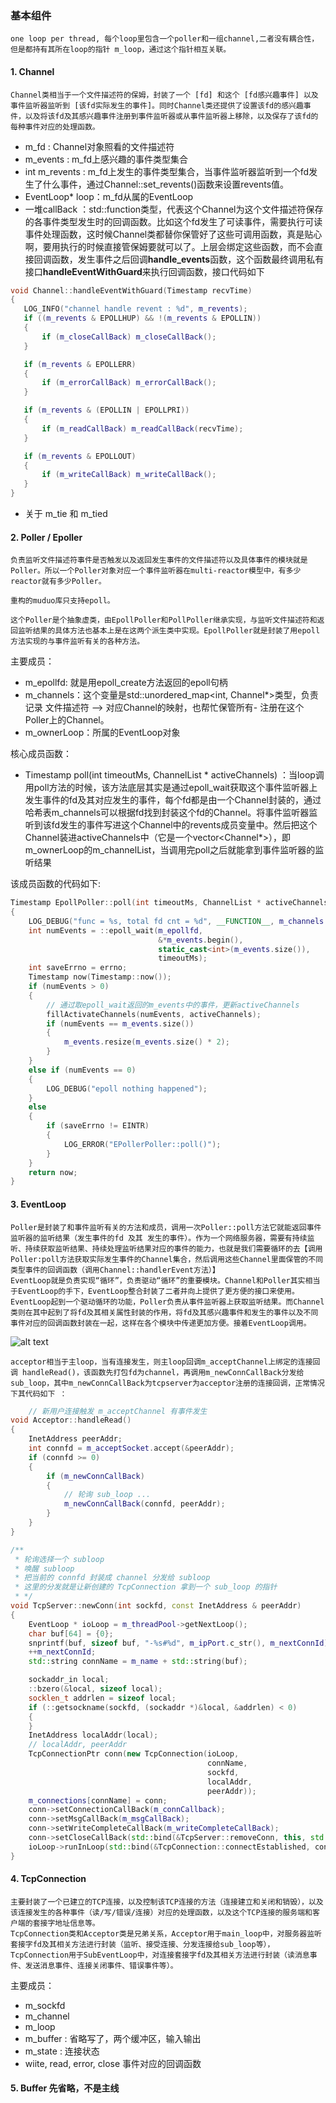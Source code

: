 ### 基本组件
    one loop per thread, 每个loop里包含一个poller和一组channel,二者没有耦合性，但是都持有其所在loop的指针 m_loop，通过这个指针相互关联。
#### 1. Channel
    Channel类相当于一个文件描述符的保姆，封装了一个 [fd] 和这个 [fd感兴趣事件] 以及事件监听器监听到 [该fd实际发生的事件]。同时Channel类还提供了设置该fd的感兴趣事件，以及将该fd及其感兴趣事件注册到事件监听器或从事件监听器上移除，以及保存了该fd的每种事件对应的处理函数。

 - m_fd : Channel对象照看的文件描述符 
 - m_events : m_fd上感兴趣的事件类型集合 
 - int m_revents : m_fd上发生的事件类型集合，当事件监听器监听到一个fd发生了什么事件，通过Channel::set_revents()函数来设置revents值。
 - EventLoop* loop：m_fd从属的EventLoop
 - 一堆callBack ：std::function类型，代表这个Channel为这个文件描述符保存的各事件类型发生时的回调函数。比如这个fd发生了可读事件，需要执行可读事件处理函数，这时候Channel类都替你保管好了这些可调用函数，真是贴心啊，要用执行的时候直接管保姆要就可以了。上层会绑定这些函数，而不会直接回调函数，发生事件之后回调**handle_events**函数，这个函数最终调用私有接口**handleEventWithGuard**来执行回调函数，接口代码如下
 ```C++
 void Channel::handleEventWithGuard(Timestamp recvTime)
{
    LOG_INFO("channel handle revent : %d", m_revents);
    if ((m_revents & EPOLLHUP) && !(m_revents & EPOLLIN))
    {
        if (m_closeCallBack) m_closeCallBack();
    }

    if (m_revents & EPOLLERR)
    {
        if (m_errorCallBack) m_errorCallBack();
    }

    if (m_revents & (EPOLLIN | EPOLLPRI))
    {
        if (m_readCallBack) m_readCallBack(recvTime);
    }

    if (m_revents & EPOLLOUT)
    {
        if (m_writeCallBack) m_writeCallBack();
    }
}
 ```
 - 关于 m_tie 和 m_tied

#### 2. Poller / Epoller
    负责监听文件描述符事件是否触发以及返回发生事件的文件描述符以及具体事件的模块就是Poller。所以一个Poller对象对应一个事件监听器在multi-reactor模型中，有多少reactor就有多少Poller。

    重构的muduo库只支持epoll。

    这个Poller是个抽象虚类，由EpollPoller和PollPoller继承实现，与监听文件描述符和返回监听结果的具体方法也基本上是在这两个派生类中实现。EpollPoller就是封装了用epoll方法实现的与事件监听有关的各种方法。

主要成员：
 - m_epollfd: 就是用epoll_create方法返回的epoll句柄
 - m_channels：这个变量是std::unordered_map<int, Channel*>类型，负责记录 文件描述符 —> 对应Channel的映射，也帮忙保管所有- 注册在这个Poller上的Channel。
 - m_ownerLoop：所属的EventLoop对象

核心成员函数：
 - Timestamp poll(int timeoutMs, ChannelList * activeChannels) ：当loop调用poll方法的时候，该方法底层其实是通过epoll_wait获取这个事件监听器上发生事件的fd及其对应发生的事件，每个fd都是由一个Channel封装的，通过哈希表m_channels可以根据fd找到封装这个fd的Channel。将事件监听器监听到该fd发生的事件写进这个Channel中的revents成员变量中。然后把这个Channel装进activeChannels中（它是一个vector<Channel*>），即m_ownerLoop的m_channelList，当调用完poll之后就能拿到事件监听器的监听结果

该成员函数的代码如下:
```C++
Timestamp EpollPoller::poll(int timeoutMs, ChannelList * activeChannels)
{
    LOG_DEBUG("func = %s, total fd cnt = %d", __FUNCTION__, m_channels.size());
    int numEvents = ::epoll_wait(m_epollfd, 
                                 &*m_events.begin(),
                                 static_cast<int>(m_events.size()),
                                 timeoutMs);
    int saveErrno = errno;
    Timestamp now(Timestamp::now());
    if (numEvents > 0)
    {
        // 通过取epoll_wait返回的m_events中的事件，更新activeChannels
        fillActivateChannels(numEvents, activeChannels);
        if (numEvents == m_events.size())
        {
            m_events.resize(m_events.size() * 2);
        }
    }
    else if (numEvents == 0)
    {
        LOG_DEBUG("epoll nothing happened");
    }
    else
    {
        if (saveErrno != EINTR)
        {
            LOG_ERROR("EPollerPoller::poll()");
        }
    }
    return now;
}
```

#### 3. EventLoop

    Poller是封装了和事件监听有关的方法和成员，调用一次Poller::poll方法它就能返回事件监听器的监听结果（发生事件的fd 及其 发生的事件）。作为一个网络服务器，需要有持续监听、持续获取监听结果、持续处理监听结果对应的事件的能力，也就是我们需要循环的去【调用Poller:poll方法获取实际发生事件的Channel集合，然后调用这些Channel里面保管的不同类型事件的回调函数（调用Channel::handlerEvent方法）】
    EventLoop就是负责实现“循环”，负责驱动“循环”的重要模块。Channel和Poller其实相当于EventLoop的手下，EventLoop整合封装了二者并向上提供了更方便的接口来使用。
    EventLoop起到一个驱动循环的功能，Poller负责从事件监听器上获取监听结果。而Channel类则在其中起到了将fd及其相关属性封装的作用，将fd及其感兴趣事件和发生的事件以及不同事件对应的回调函数封装在一起，这样在各个模块中传递更加方便。接着EventLoop调用。
![alt text](photos/eventloop-poller-channel.png)

    acceptor相当于主loop，当有连接发生，则主loop回调m_acceptChannel上绑定的连接回调 handleRead()，该函数先打包fd为channel，再调用m_newConnCallBack分发给sub_loop，其中m_newConnCallBack为tcpserver为acceptor注册的连接回调，正常情况下其代码如下 ：

```C++
    // 新用户连接触发 m_acceptChannel 有事件发生
void Acceptor::handleRead()
{
    InetAddress peerAddr;
    int connfd = m_acceptSocket.accept(&peerAddr);
    if (connfd >= 0)
    {
        if (m_newConnCallBack)
        {
            // 轮询 sub_loop ...
            m_newConnCallBack(connfd, peerAddr);
        }
    }
}

/**
 * 轮询选择一个 subloop
 * 唤醒 subloop
 * 把当前的 connfd 封装成 channel 分发给 subloop
 * 这里的分发就是让新创建的 TcpConnection 拿到一个 sub_loop 的指针
 * */
void TcpServer::newConn(int sockfd, const InetAddress & peerAddr)
{
    EventLoop * ioLoop = m_threadPool->getNextLoop();
    char buf[64] = {0};
    snprintf(buf, sizeof buf, "-%s#%d", m_ipPort.c_str(), m_nextConnId);
    ++m_nextConnId;
    std::string connName = m_name + std::string(buf);

    sockaddr_in local;
    ::bzero(&local, sizeof local);
    socklen_t addrlen = sizeof local;
    if (::getsockname(sockfd, (sockaddr *)&local, &addrlen) < 0)
    {
    }
    InetAddress localAddr(local);
    // localAddr, peerAddr
    TcpConnectionPtr conn(new TcpConnection(ioLoop,
                                            connName,
                                            sockfd,
                                            localAddr,
                                            peerAddr));
    m_connections[connName] = conn;
    conn->setConnectionCallBack(m_connCallback);
    conn->setMsgCallBack(m_msgCallBack);
    conn->setWriteCompleteCallBack(m_writeCompleteCallBack);
    conn->setCloseCallBack(std::bind(&TcpServer::removeConn, this, std::placeholders::_1));
    ioLoop->runInLoop(std::bind(&TcpConnection::connectEstablished, conn));
}
```

#### 4. TcpConnection

    主要封装了一个已建立的TCP连接，以及控制该TCP连接的方法（连接建立和关闭和销毁），以及该连接发生的各种事件（读/写/错误/连接）对应的处理函数，以及这个TCP连接的服务端和客户端的套接字地址信息等。
    TcpConnection类和Acceptor类是兄弟关系，Acceptor用于main_loop中，对服务器监听套接字fd及其相关方法进行封装（监听、接受连接、分发连接给sub_loop等），TcpConnection用于SubEventLoop中，对连接套接字fd及其相关方法进行封装（读消息事件、发送消息事件、连接关闭事件、错误事件等）。

主要成员： 
 - m_sockfd
 - m_channel
 - m_loop
 - m_buffer : 省略写了，两个缓冲区，输入输出
 - m_state : 连接状态
 - wiite, read, error, close 事件对应的回调函数

#### 5. Buffer 先省略，不是主线


